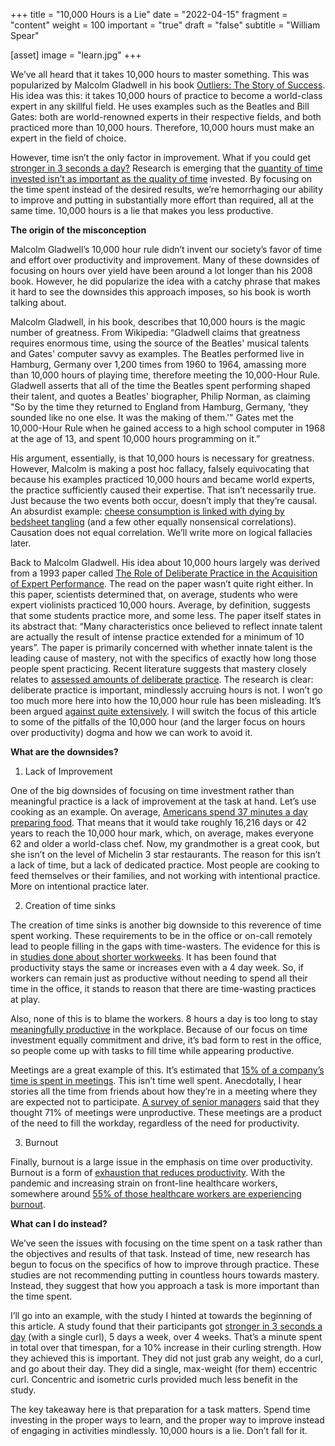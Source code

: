 +++
title = "10,000 Hours is a Lie"
date = "2022-04-15"
fragment = "content"
weight = 100
important = "true"
draft = "false"
subtitle = "William Spear"

[asset]
    image = "learn.jpg"
+++

We’ve all heard that it takes 10,000 hours to master something. This was popularized by Malcolm Gladwell in his book [Outliers: The Story of Success](https://en.wikipedia.org/wiki/Outliers_(book)). His idea was this: it takes 10,000 hours of practice to become a world-class expert in any skillful field. He uses examples such as the Beatles and Bill Gates: both are world-renowned experts in their respective fields, and both practiced more than 10,000 hours. Therefore, 10,000 hours must make an expert in the field of choice.

However, time isn’t the only factor in improvement. What if you could get [stronger in 3 seconds a day?](https://neurosciencenews.com/exercise-muscle-strength-20033/) Research is emerging that the [quantity of time invested isn’t as important as the quality of time](https://journals.sagepub.com/doi/abs/10.1177/1745691616635600) invested. By focusing on the time spent instead of the desired results, we’re hemorrhaging our ability to improve and putting in substantially more effort than required, all at the same time. 10,000 hours is a lie that makes you less productive.



**The origin of the misconception**


Malcolm Gladwell’s 10,000 hour rule didn’t invent our society’s favor of time and effort over productivity and improvement. Many of these downsides of focusing on hours over yield have been around a lot longer than his 2008 book. However, he did popularize the idea with a catchy phrase that makes it hard to see the downsides this approach imposes, so his book is worth talking about.

Malcolm Gladwell, in his book, describes that 10,000 hours is the magic number of greatness. From Wikipedia: “Gladwell claims that greatness requires enormous time, using the source of the Beatles' musical talents and Gates' computer savvy as examples. The Beatles performed live in Hamburg, Germany over 1,200 times from 1960 to 1964, amassing more than 10,000 hours of playing time, therefore meeting the 10,000-Hour Rule. Gladwell asserts that all of the time the Beatles spent performing shaped their talent, and quotes a Beatles' biographer, Philip Norman, as claiming "So by the time they returned to England from Hamburg, Germany, 'they sounded like no one else. It was the making of them.'" Gates met the 10,000-Hour Rule when he gained access to a high school computer in 1968 at the age of 13, and spent 10,000 hours programming on it.”

His argument, essentially, is that 10,000 hours is necessary for greatness. However, Malcolm is making a post hoc fallacy, falsely equivocating that because his examples practiced 10,000 hours and became world experts, the practice sufficiently caused their expertise. That isn’t necessarily true. Just because the two events both occur, doesn’t imply that they’re causal. An absurdist example: [cheese consumption is linked with dying by bedsheet tangling](https://www.tylervigen.com/spurious-correlations) (and a few other equally nonsensical correlations). Causation does not equal correlation. We’ll write more on logical fallacies later.

Back to Malcolm Gladwell. His idea about 10,000 hours largely was derived from a 1993 paper called [The Role of Deliberate Practice in the Acquisition of Expert Performance](https://graphics8.nytimes.com/images/blogs/freakonomics/pdf/DeliberatePractice(PsychologicalReview).pdf). The read on the paper wasn’t quite right either. In this paper, scientists determined that, on average, students who were expert violinists practiced 10,000 hours. Average, by definition, suggests that some students practice more, and some less. The paper itself states in its abstract that: “Many characteristics once believed to reflect innate talent are actually the result of intense practice extended for a minimum of 10 years”. The paper is primarily concerned with whether innate talent is the leading cause of mastery, not with the specifics of exactly how long those people spent practicing. Recent literature suggests that mastery closely relates to [assessed amounts of deliberate practice](https://doi.apa.org/doiLanding?doi=10.1037%2F0033-295X.100.3.363). The research is clear: deliberate practice is important, mindlessly accruing hours is not. I won’t go too much more here into how the 10,000 hour rule has been misleading. It’s been argued [against quite extensively](https://www.vox.com/science-and-health/2019/8/23/20828597/the-10000-hour-rule-debunked). I will switch the focus of this article to some of the pitfalls of the 10,000 hour (and the larger focus on hours over productivity) dogma and how we can work to avoid it.

**What are the downsides?**

1. Lack of Improvement

One of the big downsides of focusing on time investment rather than meaningful practice is a lack of improvement at the task at hand. Let’s use cooking as an example. On average, [Americans spend 37 minutes a day preparing food](https://www.ers.usda.gov/amber-waves/2016/november/americans-spend-an-average-of-37-minutes-a-day-preparing-and-serving-food-and-cleaning-up). That means that it would take roughly 16,216 days or 42 years to reach the 10,000 hour mark, which, on average, makes everyone 62 and older a world-class chef. Now, my grandmother is a great cook, but she isn’t on the level of Michelin 3 star restaurants. The reason for this isn’t a lack of time, but a lack of dedicated practice. Most people are cooking to feed themselves or their families, and not working with intentional practice. More on intentional practice later.

2. Creation of time sinks

The creation of time sinks is another big downside to this reverence of time spent working. These requirements to be in the office or on-call remotely lead to people filling in the gaps with time-wasters. The evidence for this is in [studies done about shorter workweeks](https://www.bbc.com/worklife/article/20210819-the-case-for-a-shorter-workweek). It has been found that productivity stays the same or increases even with a 4 day week. So, if workers can remain just as productive without needing to spend all their time in the office, it stands to reason that there are time-wasting practices at play.

Also, none of this is to blame the workers. 8 hours a day is too long to stay [meaningfully productive](https://www.bbc.com/worklife/article/20210819-the-case-for-a-shorter-workweek) in the workplace. Because of our focus on time investment equally commitment and drive, it’s bad form to rest in the office, so people come up with tasks to fill time while appearing productive.

Meetings are a great example of this. It’s estimated that [15% of a company’s time is spent in meetings](https://otter.ai/blog/meeting-statistics). This isn’t time well spent. Anecdotally, I hear stories all the time from friends about how they’re in a meeting where they are expected not to participate. [A survey of senior managers](https://hbr.org/2017/07/stop-the-meeting-madness) said that they thought 71% of meetings were unproductive. These meetings are a product of the need to fill the workday, regardless of the need for productivity.

3. Burnout

Finally, burnout is a large issue in the emphasis on time over productivity. Burnout is a form of [exhaustion that reduces productivity](https://www.webmd.com/mental-health/burnout-symptoms-signs#:~:text=Burnout%20is%20a%20form%20of,up%20with%20life's%20incessant%20demands.). With the pandemic and increasing strain on front-line healthcare workers, somewhere around [55% of those healthcare workers are experiencing burnout](https://www.aamc.org/news-insights/medical-burnout-breaking-bad).


**What can I do instead?**

We’ve seen the issues with focusing on the time spent on a task rather than the objectives and results of that task. Instead of time, new research has begun to focus on the specifics of how to improve through practice. These studies are not recommending putting in countless hours towards mastery. Instead, they suggest that how you approach a task is more important than the time spent.

I’ll go into an example, with the study I hinted at towards the beginning of this article. A study found that their participants got [stronger in 3 seconds a day](https://neurosciencenews.com/exercise-muscle-strength-20033/) (with a single curl), 5 days a week, over 4 weeks. That’s a minute spent in total over that timespan, for a 10% increase in their curling strength. How they achieved this is important. They did not just grab any weight, do a curl, and go about their day. They did a single, max-weight (for them) eccentric curl. Concentric and isometric curls provided much less benefit in the study.

The key takeaway here is that preparation for a task matters. Spend time investing in the proper ways to learn, and the proper way to improve instead of engaging in activities mindlessly. 10,000 hours is a lie. Don’t fall for it.


